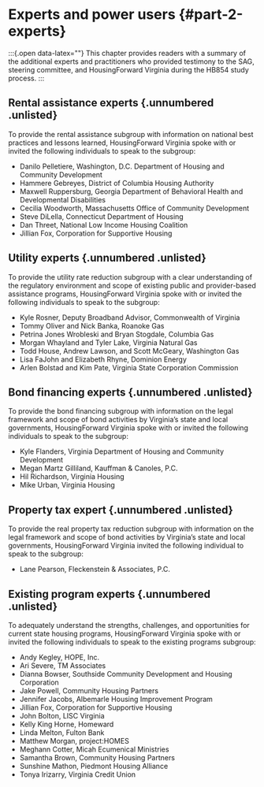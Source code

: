 # Experts and power users {#part-2-experts}

:::{.open data-latex=""}
This chapter provides readers with a summary of the additional experts and practitioners who provided testimony to the SAG, steering committee, and HousingForward Virginia during the HB854 study process.
:::

## Rental assistance experts {.unnumbered .unlisted}

To provide the rental assistance subgroup with information on national best practices and lessons learned, HousingForward Virginia spoke with or invited the following individuals to speak to the subgroup:

* Danilo Pelletiere, Washington, D.C. Department of Housing and Community Development
* Hammere Gebreyes, District of Columbia Housing Authority
* Maxwell Ruppersburg, Georgia Department of Behavioral Health and Developmental Disabilities
* Cecilia Woodworth, Massachusetts Office of Community Development
* Steve DiLella, Connecticut Department of Housing
* Dan Threet, National Low Income Housing Coalition
* Jillian Fox, Corporation for Supportive Housing

## Utility experts {.unnumbered .unlisted}

To provide the utility rate reduction subgroup with a clear understanding of the regulatory environment and scope of existing public and provider-based assistance programs, HousingForward Virginia spoke with or invited the following individuals to speak to the subgroup:

* Kyle Rosner, Deputy Broadband Advisor, Commonwealth of Virginia
* Tommy Oliver and Nick Banka, Roanoke Gas
* Petrina Jones Wrobleski and Bryan Stogdale, Columbia Gas
* Morgan Whayland and Tyler Lake, Virginia Natural Gas
* Todd House, Andrew Lawson, and Scott McGeary, Washington Gas
* Lisa FaJohn and Elizabeth Rhyne, Dominion Energy
* Arlen Bolstad and Kim Pate, Virginia State Corporation Commission

## Bond financing experts {.unnumbered .unlisted}

To provide the bond financing subgroup with information on the legal framework and scope of bond activities by Virginia’s state and local governments, HousingForward Virginia spoke with or invited the following individuals to speak to the subgroup:

* Kyle Flanders, Virginia Department of Housing and Community Development
* Megan Martz Gilliland, Kauffman & Canoles, P.C.
* Hil Richardson, Virginia Housing
* Mike Urban, Virginia Housing

## Property tax expert {.unnumbered .unlisted}

To provide the real property tax reduction subgroup with information on the legal framework and scope of bond activities by Virginia’s state and local governments, HousingForward Virginia invited the following individual to speak to the subgroup:

* Lane Pearson, Fleckenstein & Associates, P.C.

## Existing program experts {.unnumbered .unlisted}

To adequately understand the strengths, challenges, and opportunities for current state housing programs, HousingForward Virginia spoke with or invited the following individuals to speak to the existing programs subgroup:

* Andy Kegley, HOPE, Inc.
* Ari Severe, TM Associates
* Dianna Bowser, Southside Community Development and Housing Corporation
* Jake Powell, Community Housing Partners
* Jennifer Jacobs, Albemarle Housing Improvement Program
* Jillian Fox, Corporation for Supportive Housing
* John Bolton, LISC Virginia
* Kelly King Horne, Homeward
* Linda Melton, Fulton Bank
* Matthew Morgan, project:HOMES
* Meghann Cotter, Micah Ecumenical Ministries
* Samantha Brown, Community Housing Partners
* Sunshine Mathon, Piedmont Housing Alliance
* Tonya Irizarry, Virginia Credit Union
